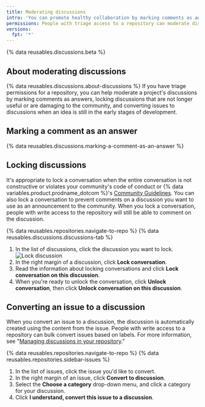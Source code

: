 ```yaml
---
title: Moderating discussions
intro: 'You can promote healthy collaboration by marking comments as answers, locking or unlocking discussions, converting issues to discussions, and editing or deleting comments, discussions, and categories that don''t align with your community''s code of conduct.'
permissions: People with triage access to a repository can moderate discussions in the repository.
versions:
  fpt: '*'
---
```


{% data reusables.discussions.beta %}

## About moderating discussions

{% data reusables.discussions.about-discussions %} If you have triage permissions for a repository, you can help moderate a project's discussions by marking comments as answers, locking discussions that are not longer useful or are damaging to the community, and converting issues to discussions when an idea is still in the early stages of development.

## Marking a comment as an answer

{% data reusables.discussions.marking-a-comment-as-an-answer %}

## Locking discussions

It's appropriate to lock a conversation when the entire conversation is not constructive or violates your community's code of conduct or {% data variables.product.prodname_dotcom %}'s [Community Guidelines](/github/site-policy/github-community-guidelines). You can also lock a conversation to prevent comments on a discussion you want to use as an announcement to the community. When you lock a conversation, people with write access to the repository will still be able to comment on the discussion.

{% data reusables.repositories.navigate-to-repo %}
{% data reusables.discussions.discussions-tab %}
1. In the list of discussions, click the discussion you want to lock.
  ![Lock discussion](/assets/images/help/discussions/unanswered-discussion.png)
1. In the right margin of a discussion, click **Lock conversation**.
1. Read the information about locking conversations and click **Lock conversation on this discussion**.
1. When you're ready to unlock the conversation, click **Unlock conversation**, then click **Unlock conversation on this discussion**.

## Converting an issue to a discussion

When you convert an issue to a discussion, the discussion is automatically created using the content from the issue. People with write access to a repository can bulk convert issues based on labels. For more information, see "[Managing discussions in your repository](/discussions/managing-discussions-for-your-community/managing-discussions-in-your-repository)."

{% data reusables.repositories.navigate-to-repo %}
{% data reusables.repositories.sidebar-issues %}
1. In the list of issues, click the issue you'd like to convert.
1. In the right margin of an issue, click **Convert to discussion**.
1. Select the **Choose a category** drop-down menu, and click a category for your discussion.
1. Click **I understand, convert this issue to a discussion**.
